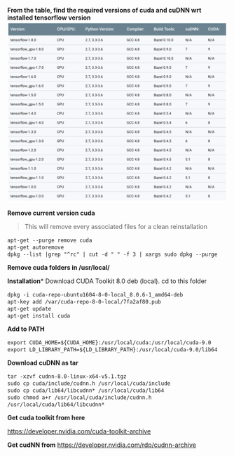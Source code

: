 **From the table, find the required versions of cuda and cuDNN wrt installed tensorflow version**
![file](Screenshot.png)

**Remove current version cuda** 
>This will remove every associated files for a clean reinstallation
```
apt-get --purge remove cuda
apt-get autoremove
dpkg --list |grep "^rc" | cut -d " " -f 3 | xargs sudo dpkg --purge
```
**Remove cuda folders in /usr/local/**

**Installation***
Download CUDA Toolkit 8.0  deb (local). 
cd to this folder
```
dpkg -i cuda-repo-ubuntu1604-8-0-local_8.0.6-1_amd64-deb
apt-key add /var/cuda-repo-8-0-local/7fa2af80.pub
apt-get update
apt-get install cuda
```
**Add to PATH**
```export PATH=${PATH}:/usr/local/cuda-8.0/bin
export CUDA_HOME=${CUDA_HOME}:/usr/local/cuda:/usr/local/cuda-9.0
export LD_LIBRARY_PATH=${LD_LIBRARY_PATH}:/usr/local/cuda-9.0/lib64
```
**Download cuDNN as tar**
```
tar -xzvf cudnn-8.0-linux-x64-v5.1.tgz
sudo cp cuda/include/cudnn.h /usr/local/cuda/include
sudo cp cuda/lib64/libcudnn* /usr/local/cuda/lib64
sudo chmod a+r /usr/local/cuda/include/cudnn.h /usr/local/cuda/lib64/libcudnn*
```
**Get cuda toolkit from here**

https://developer.nvidia.com/cuda-toolkit-archive

**Get cudNN from**
https://developer.nvidia.com/rdp/cudnn-archive
